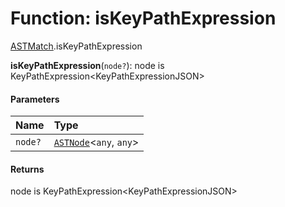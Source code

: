 # Function: isKeyPathExpression

[ASTMatch](/auto-docs/fixed-layout-editor/modules/ASTMatch.md).isKeyPathExpression

**isKeyPathExpression**(`node?`): node is KeyPathExpression\<KeyPathExpressionJSON>

#### Parameters

| Name | Type |
| :------ | :------ |
| `node?` | [`ASTNode`](/auto-docs/fixed-layout-editor/classes/ASTNode.md)<`any`, `any`> |

#### Returns

node is KeyPathExpression\<KeyPathExpressionJSON>
